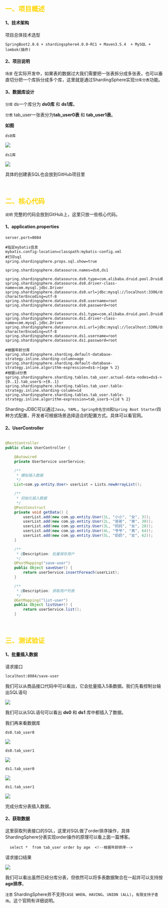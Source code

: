 ## <font color=#FFD700> 一、项目概述 </font>

#### 1、技术架构

项目总体技术选型

```
SpringBoot2.0.6 + shardingsphere4.0.0-RC1 + Maven3.5.4  + MySQL + lombok(插件)
```

#### 2、项目说明

`场景` 在实际开发中，如果表的数据过大我们需要把一张表拆分成多张表，也可以垂直切分把一个库拆分成多个库，这里就是通过ShardingSphere实现`分库分表`功能。

#### 3、数据库设计

`分库` ds一个库分为 **ds0库** 和 **ds1库**。

`分表`  tab_user一张表分为**tab_user0表** 和 **tab_user1表**。

**如图**

`ds0库`

![](https://img2018.cnblogs.com/blog/1090617/201910/1090617-20191014193639269-230175212.jpg)

`ds1库`	

![](https://img2018.cnblogs.com/blog/1090617/201910/1090617-20191014193649751-736195635.jpg)

具体的创建表SQL也会放到GitHub项目里

<br>

## <font color=#FFD700>二、核心代码 </font>

`说明` 完整的代码会放到GitHub上，这里只放一些核心代码。

#### 1、application.properties

```properties
server.port=8084

#指定mybatis信息
mybatis.config-location=classpath:mybatis-config.xml
#打印sql
spring.shardingsphere.props.sql.show=true

spring.shardingsphere.datasource.names=ds0,ds1

spring.shardingsphere.datasource.ds0.type=com.alibaba.druid.pool.DruidDataSource
spring.shardingsphere.datasource.ds0.driver-class-name=com.mysql.jdbc.Driver
spring.shardingsphere.datasource.ds0.url=jdbc:mysql://localhost:3306/ds0?characterEncoding=utf-8
spring.shardingsphere.datasource.ds0.username=root
spring.shardingsphere.datasource.ds0.password=root

spring.shardingsphere.datasource.ds1.type=com.alibaba.druid.pool.DruidDataSource
spring.shardingsphere.datasource.ds1.driver-class-name=com.mysql.jdbc.Driver
spring.shardingsphere.datasource.ds1.url=jdbc:mysql://localhost:3306/ds1?characterEncoding=utf-8
spring.shardingsphere.datasource.ds1.username=root
spring.shardingsphere.datasource.ds1.password=root

#根据年龄分库
spring.shardingsphere.sharding.default-database-strategy.inline.sharding-column=age
spring.shardingsphere.sharding.default-database-strategy.inline.algorithm-expression=ds$->{age % 2}
#根据id分表
spring.shardingsphere.sharding.tables.tab_user.actual-data-nodes=ds$->{0..1}.tab_user$->{0..1}
spring.shardingsphere.sharding.tables.tab_user.table-strategy.inline.sharding-column=id
spring.shardingsphere.sharding.tables.tab_user.table-strategy.inline.algorithm-expression=tab_user$->{id % 2}
```

Sharding-JDBC可以通过`Java`，`YAML`，`Spring命名空间`和`Spring Boot Starter`四种方式配置，开发者可根据场景选择适合的配置方式。具体可以看官网。

#### 2、UserController

```java

@RestController
public class UserController {

    @Autowired
    private UserService userService;

    /**
     * 模拟插入数据
     */
    List<com.yp.entity.User> userList = Lists.newArrayList();

    /**
     * 初始化插入数据
     */
    @PostConstruct
    private void getData() {
        userList.add(new com.yp.entity.User(1L, "小小", "女", 3));
        userList.add(new com.yp.entity.User(2L, "爸爸", "男", 30));
        userList.add(new com.yp.entity.User(3L, "妈妈", "女", 28));
        userList.add(new com.yp.entity.User(4L, "爷爷", "男", 64));
        userList.add(new com.yp.entity.User(5L, "奶奶", "女", 62));
    }

    /**
     * @Description: 批量保存用户
     */
    @PostMapping("save-user")
    public Object saveUser() {
        return userService.insertForeach(userList);
    }

    /**
     * @Description: 获取用户列表
     */
    @GetMapping("list-user")
    public Object listUser() {
        return userService.list();
    }
```

<br>

## <font color=#FFD700>三、测试验证  </font>

#### 1、批量插入数据

请求接口

```
localhost:8084/save-user
```

我们可以从商品接口代码中可以看出，它会批量插入5条数据。我们先看控制台输出SQL语句

![](https://img2018.cnblogs.com/blog/1090617/201910/1090617-20191014193958255-984204288.jpg)


我们可以从SQL语句可以看出 **ds0** 和 **ds1** 库中都插入了数据。

我们再来看数据库

`ds0.tab_user0`

![](https://img2018.cnblogs.com/blog/1090617/201910/1090617-20191014194112856-1815322205.jpg)

`ds0.tab_user1`

![](https://img2018.cnblogs.com/blog/1090617/201910/1090617-20191014194536294-534144947.jpg)

`ds1.tab_user0`

![](https://img2018.cnblogs.com/blog/1090617/201910/1090617-20191014194544830-1729440572.jpg)

`ds1.tab_user1`

![](https://img2018.cnblogs.com/blog/1090617/201910/1090617-20191014194553598-572433744.jpg)

完成分库分表插入数据。

#### 2、获取数据

这里获取列表接口的SQL，这里对SQL做了order排序操作，具体ShardingSphere分表实现order操作的原理可以看上面一篇博客。

```mysql
  select *  from tab_user order by age  <!--根据年龄排序-->
```

请求接口结果

![](https://img2018.cnblogs.com/blog/1090617/201910/1090617-20191014194611502-1843756299.png)

我们可以看出虽然已经分库分表，但依然可以将多表数据聚合在一起并可以支持按**age排序**。

`注意` ShardingSphere并不支持`CASE WHEN`、`HAVING`、`UNION (ALL)`，`有限支持子查询`。这个官网有详细说明。


<br>
